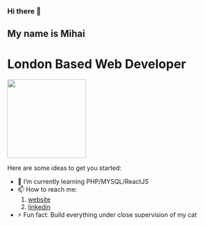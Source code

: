 ### Hi there 👋 
## My name is Mihai
#  London Based Web Developer

<img height="180em" src="https://github-readme-stats.vercel.app/api?username=MihaiVatavu&show_icons=true&hide_border=true&&count_private=true&include_all_commits=true" />

Here are some ideas to get you started:

- 🌱 I’m currently learning PHP/MYSQL/ReactJS
- 📫 How to reach me: 
   1. [website](https://www.mihaivatavu.com/)
   2. [linkedin](https://www.linkedin.com/in/gmvatavu)
- ⚡ Fun fact: Build everything under close supervision of my cat
